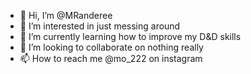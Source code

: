 - 👋 Hi, I’m @MRanderee
- 👀 I’m interested in just messing around
- 🌱 I’m currently learning how to improve my D&D skills
- 💞️ I’m looking to collaborate on nothing really
- 📫 How to reach me @mo_222 on instagram

<!---
MRanderee/MRanderee is a ✨ special ✨ repository because its `README.md` (this file) appears on your GitHub profile.
You can click the Preview link to take a look at your changes.
--->
